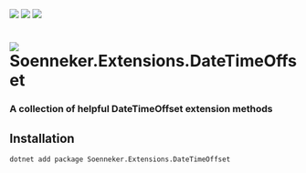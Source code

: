 [![](https://img.shields.io/nuget/v/soenneker.extensions.datetimeoffset.svg?style=for-the-badge)](https://www.nuget.org/packages/soenneker.extensions.datetimeoffset/)
[![](https://img.shields.io/github/actions/workflow/status/soenneker/soenneker.extensions.datetimeoffset/publish-package.yml?style=for-the-badge)](https://github.com/soenneker/soenneker.extensions.datetimeoffset/actions/workflows/publish-package.yml)
[![](https://img.shields.io/nuget/dt/soenneker.extensions.datetimeoffset.svg?style=for-the-badge)](https://www.nuget.org/packages/soenneker.extensions.datetimeoffset/)

# ![](https://user-images.githubusercontent.com/4441470/224455560-91ed3ee7-f510-4041-a8d2-3fc093025112.png) Soenneker.Extensions.DateTimeOffset
### A collection of helpful DateTimeOffset extension methods

## Installation

```
dotnet add package Soenneker.Extensions.DateTimeOffset
```
